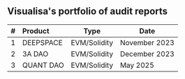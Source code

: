 ## Visualisa's portfolio of audit reports

| #   | Product                                             |       Type       | Date           |
| --- | :-------------------------------------------------- | :--------------: | -------------- |
| 1   | DEEPSPACE                              |   EVM/Solidity   | November 2023       |
| 2   | 3A DAO                                                |   EVM/Solidity   | December 2023       |
| 3   | QUANT DAO                                               |   EVM/Solidity   | May 2025       |
